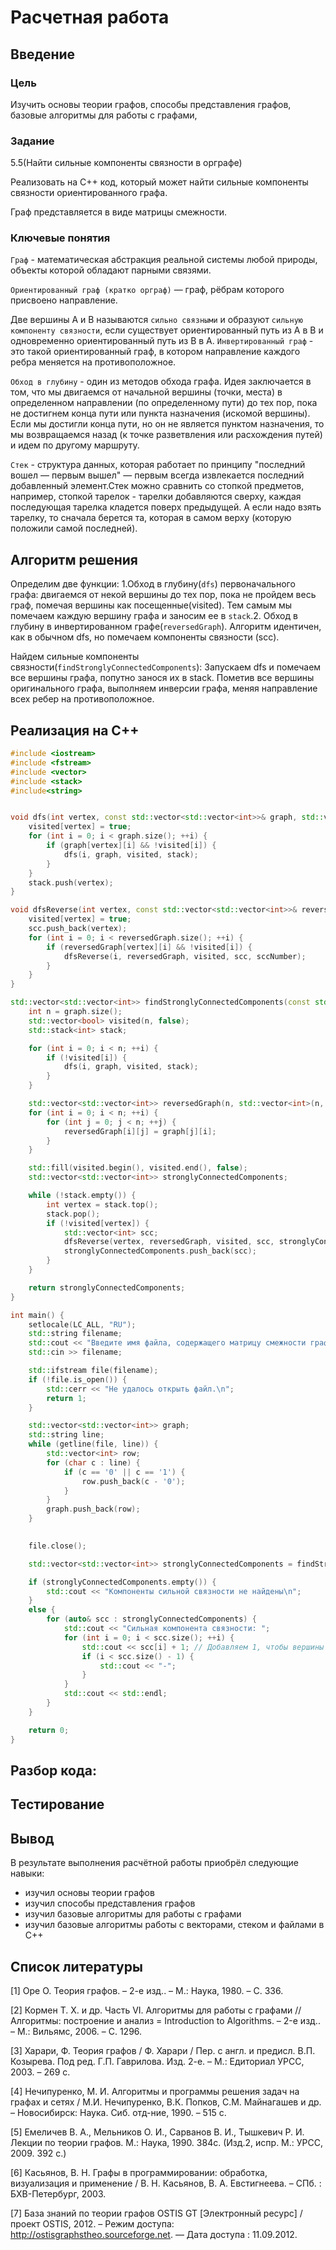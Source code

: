 # Расчетная работа 

## Введение

### Цель
Изучить основы теории графов, способы представления графов, базовые алгоритмы для работы с графами, 
### Задание
5.5(Найти сильные компоненты связности в орграфе)

Реализовать на C++ код, который может найти сильные компоненты связности ориентированного графа.

Граф представляется в виде матрицы смежности.

### Ключевые понятия
`Граф` - математическая абстракция реальной системы любой природы, объекты которой обладают парными связями.

`Ориентированный граф (кратко орграф)` —  граф, рёбрам которого присвоено направление.

Две вершины  A и B называются  `сильно связными` и образуют `сильную компоненту связности`, если существует ориентированный путь из A в B  и одновременно ориентированный путь из  B в A.
`Инвертированный граф` - это такой ориентированный граф, в котором направление каждого ребра меняется на противоположное.


`Обход в глубину` - один из методов обхода графа. Идея заключается в том, что мы двигаемся от начальной вершины (точки, места) в определенном направлении (по определенному пути) до тех пор, пока не достигнем конца пути или пункта назначения (искомой вершины). Если мы достигли конца пути, но он не является пунктом назначения, то мы возвращаемся назад (к точке разветвления или расхождения путей) и идем по другому маршруту.

`Стек` -  структура данных, которая работает по принципу "последний вошел — первым вышел" — первым всегда извлекается последний добавленный элемент.Стек можно сравнить со стопкой предметов, например, стопкой тарелок - тарелки добавляются сверху, каждая последующая тарелка кладется поверх предыдущей. А если надо взять тарелку, то сначала берется та, которая в самом верху (которую положили самой последней).


## Алгоритм решения
Определим две функции: 1.Обход в глубину(`dfs`) первоначального графа: двигаемся от некой вершины до тех пор, пока не пройдем весь граф, помечая вершины как посещенные(visited). Тем самым мы помечаем каждую вершину графа и заносим ее в `stack`.2. Обход в глубину в инвертированном графе(`reversedGraph`). Алгоритм идентичен, как в обычном dfs, но помечаем компоненты связности (scc).

Найдем сильные компоненты связности(`findStronglyConnectedComponents`): Запускаем dfs и помечаем все вершины графа, попутно занося их в stack. Пометив все вершины оригинального графа, выполняем инверсии графа, меняя направление всех ребер на противоположное.




## Реализация на C++
```c++
#include <iostream>
#include <fstream>
#include <vector>
#include <stack>
#include<string>


void dfs(int vertex, const std::vector<std::vector<int>>& graph, std::vector<bool>& visited, std::stack<int>& stack) {
    visited[vertex] = true;
    for (int i = 0; i < graph.size(); ++i) {
        if (graph[vertex][i] && !visited[i]) {
            dfs(i, graph, visited, stack);
        }
    }
    stack.push(vertex);
}

void dfsReverse(int vertex, const std::vector<std::vector<int>>& reversedGraph, std::vector<bool>& visited, std::vector<int>& scc, int sccNumber) {
    visited[vertex] = true;
    scc.push_back(vertex);
    for (int i = 0; i < reversedGraph.size(); ++i) {
        if (reversedGraph[vertex][i] && !visited[i]) {
            dfsReverse(i, reversedGraph, visited, scc, sccNumber);
        }
    }
}

std::vector<std::vector<int>> findStronglyConnectedComponents(const std::vector<std::vector<int>>& graph) {
    int n = graph.size();
    std::vector<bool> visited(n, false);
    std::stack<int> stack;

    for (int i = 0; i < n; ++i) {
        if (!visited[i]) {
            dfs(i, graph, visited, stack);
        }
    }

    std::vector<std::vector<int>> reversedGraph(n, std::vector<int>(n, 0));
    for (int i = 0; i < n; ++i) {
        for (int j = 0; j < n; ++j) {
            reversedGraph[i][j] = graph[j][i];
        }
    }

    std::fill(visited.begin(), visited.end(), false);
    std::vector<std::vector<int>> stronglyConnectedComponents;

    while (!stack.empty()) {
        int vertex = stack.top();
        stack.pop();
        if (!visited[vertex]) {
            std::vector<int> scc;
            dfsReverse(vertex, reversedGraph, visited, scc, stronglyConnectedComponents.size());
            stronglyConnectedComponents.push_back(scc);
        }
    }

    return stronglyConnectedComponents;
}

int main() {
    setlocale(LC_ALL, "RU");
    std::string filename;
    std::cout << "Введите имя файла, содержащего матрицу смежности графа: ";
    std::cin >> filename;

    std::ifstream file(filename);
    if (!file.is_open()) {
        std::cerr << "Не удалось открыть файл.\n";
        return 1;
    }

    std::vector<std::vector<int>> graph;
    std::string line;
    while (getline(file, line)) {
        std::vector<int> row;
        for (char c : line) {
            if (c == '0' || c == '1') {
                row.push_back(c - '0');
            }
        }
        graph.push_back(row);
    }
    

    file.close();

    std::vector<std::vector<int>> stronglyConnectedComponents = findStronglyConnectedComponents(graph);

    if (stronglyConnectedComponents.empty()) {
        std::cout << "Компоненты сильной связности не найдены\n";
    }
    else {
        for (auto& scc : stronglyConnectedComponents) {
            std::cout << "Сильная компонента связности: ";
            for (int i = 0; i < scc.size(); ++i) {
                std::cout << scc[i] + 1; // Добавляем 1, чтобы вершины были нумерованы с 1, а не с 0
                if (i < scc.size() - 1) {
                    std::cout << "-";
                }
            }
            std::cout << std::endl;
        }
    }

    return 0;
}

```

## Разбор кода:






## Тестирование


## Вывод
 
В результате выполнения расчётной работы приобрёл следующие навыки:
- изучил основы теории графов
- изучил способы представления графов
- изучил базовые алгоритмы для работы с графами
- изучил базовые алгоритмы работы с векторами, стеком и файлами в C++

## Список литературы
[1] Оре О. Теория графов. – 2-е изд.. – М.: Наука, 1980. – С. 336.

[2] Кормен Т. Х. и др. Часть VI. Алгоритмы для работы с графами // Алгоритмы: построение
и анализ = Introduction to Algorithms. – 2-е изд.. – М.: Вильямс, 2006. – С. 1296.

[3] Харари, Ф. Теория графов / Ф. Харари / Пер. с англ. и предисл. В.П. Козырева. Под ред.
Г.П. Гаврилова. Изд. 2-е. – М.: Едиториал УРСС, 2003. – 269 с.

[4] Нечипуренко, М. И. Алгоритмы и программы решения задач на графах и сетях / М.И.
Нечипуренко, В.К. Попков, С.М. Майнагашев и др. – Новосибирск: Наука. Сиб. отд-ние,
1990. – 515 с.

[5] Емеличев В. А., Мельников О. И., Сарванов В. И., Тышкевич Р. И. Лекции по теории
графов. М.: Наука, 1990. 384с. (Изд.2, испр. М.: УРСС, 2009. 392 с.)

[6] Касьянов, В. Н. Графы в программировании: обработка, визуализация и применение / В.
Н. Касьянов, В. А. Евстигнеева. – СПб. : БХВ-Петербург, 2003.

[7] База знаний по теории графов OSTIS GT [Электронный ресурс] / проект OSTIS, 2012. –
Режим доступа: http://ostisgraphstheo.sourceforge.net. — Дата доступа : 11.09.2012.
